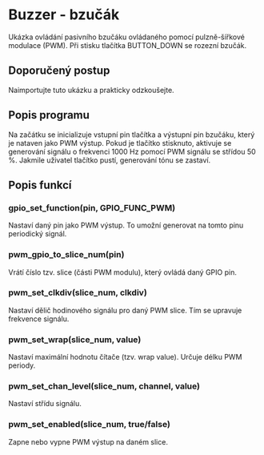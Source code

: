 # Buzzer - bzučák
Ukázka ovládání pasivního bzučáku ovládaného pomocí pulzně-šířkové modulace (PWM). Při stisku tlačítka BUTTON_DOWN se rozezní bzučák.

## Doporučený postup
Naimportujte tuto ukázku a prakticky odzkoušejte.

## Popis programu
Na začátku se inicializuje vstupní pin tlačítka a výstupní pin bzučáku, který je nataven jako PWM výstup. Pokud je tlačítko stisknuto, aktivuje se generování signálu o frekvenci 1000 Hz pomocí PWM signálu se střídou 50 %. Jakmile uživatel tlačítko pustí, generování tónu se zastaví.

## Popis funkcí
### gpio_set_function(pin, GPIO_FUNC_PWM)
Nastaví daný pin jako PWM výstup. To umožní generovat na tomto pinu periodický signál.

### pwm_gpio_to_slice_num(pin)
Vrátí číslo tzv. slice (části PWM modulu), který ovládá daný GPIO pin.

### pwm_set_clkdiv(slice_num, clkdiv)
Nastaví dělič hodinového signálu pro daný PWM slice. Tím se upravuje frekvence signálu.

### pwm_set_wrap(slice_num, value)
Nastaví maximální hodnotu čítače (tzv. wrap value). Určuje délku PWM periody.

### pwm_set_chan_level(slice_num, channel, value)
Nastaví střídu signálu.

### pwm_set_enabled(slice_num, true/false)
Zapne nebo vypne PWM výstup na daném slice.